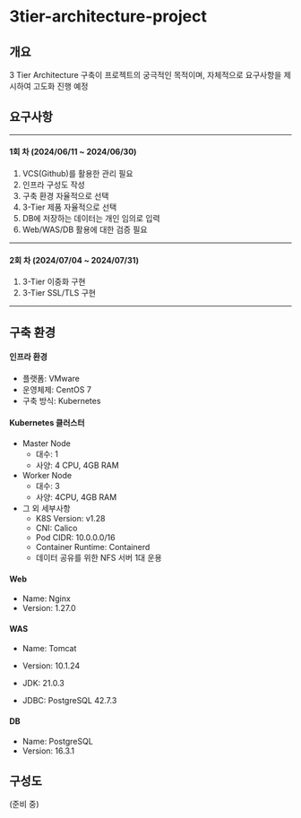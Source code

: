 # 3tier-architecture-project

## 개요

3 Tier Architecture 구축이 프로젝트의 궁극적인 목적이며, 자체적으로 요구사항을 제시하여 고도화 진행 예정



## 요구사항

--------------

#### 1회 차 (2024/06/11 ~ 2024/06/30)

1. VCS(Github)를 활용한 관리 필요
2. 인프라 구성도 작성
3. 구축 환경 자율적으로 선택
4. 3-Tier 제품 자율적으로 선택
5. DB에 저장하는 데이터는 개인 임의로 입력
6. Web/WAS/DB 활용에 대한 검증 필요

-------------------------

#### 2회 차 (2024/07/04 ~ 2024/07/31)

1. 3-Tier 이중화 구현
2. 3-Tier SSL/TLS 구현

-------------------------



## 구축 환경

#### 인프라 환경

- 플랫폼: VMware
- 운영체제: CentOS 7
- 구축 방식: Kubernetes

#### Kubernetes 클러스터

- Master Node
  - 대수: 1
  - 사양: 4 CPU, 4GB RAM
- Worker Node
  - 대수: 3
  - 사양: 4CPU, 4GB RAM
- 그 외 세부사항
  - K8S Version: v1.28
  - CNI: Calico
  - Pod CIDR: 10.0.0.0/16
  - Container Runtime: Containerd
  - 데이터 공유를 위한 NFS 서버 1대 운용
  

#### Web

- Name: Nginx
- Version: 1.27.0

#### WAS

- Name: Tomcat
- Version: 10.1.24
- JDK: 21.0.3

- JDBC: PostgreSQL 42.7.3

#### DB

- Name: PostgreSQL
- Version: 16.3.1



## 구성도

(준비 중)
